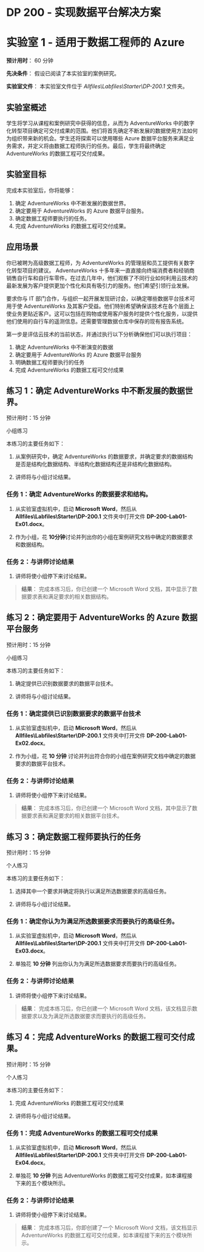 ﻿# DP 200 - 实现数据平台解决方案
# 实验室 1 - 适用于数据工程师的 Azure

**预计用时**： 60 分钟

**先决条件**： 假设已阅读了本实验室的案例研究。

**实验室文件**： 本实验室文件位于 _Allfiles\Labfiles\Starter\DP-200.1_ 文件夹。

## 实验室概述

学生将学习从课程和案例研究中获得的信息，从而为 AdventureWorks 中的数字化转型项目确定可交付成果的范围。他们将首先确定不断发展的数据使用方法如何为组织带来新的机会。学生还将探索可以使用哪些 Azure 数据平台服务来满足业务需求，并定义将由数据工程师执行的任务。最后，学生将最终确定 AdventureWorks 的数据工程可交付成果。

## 实验室目标
  
完成本实验室后，你将能够：

1. 确定 AdventureWorks 中不断发展的数据世界。
2. 确定要用于 AdventureWorks 的 Azure 数据平台服务。
3. 确定数据工程师要执行的任务。
4. 完成 AdventureWorks 的数据工程可交付成果。

## 应用场景
  
你已被聘为高级数据工程师，为 AdventureWorks 的管理层和员工提供有关数字化转型项目的建议。  AdventureWorks 十多年来一直直接向终端消费者和经销商销售自行车和自行车零件。在过去几年中，他们观察了不同行业如何利用云技术的最新发展为客户提供更加个性化和具有吸引力的服务。他们希望引领行业发展。

要求你与 IT 部门合作，与组织一起开展发现研讨会，以确定哪些数据平台技术可用于使 AdventureWorks 及其客户受益。他们特别希望确保该技术在各个层面上使业务更贴近客户。这可以包括在购物或使用客户服务时提供个性化服务，以提供他们使用的自行车的遥测信息。还需要管理数据仓库中保存的现有报告系统。

第一步是评估云技术的当前状态，并通过执行以下分析确保他们可以执行项目：

1. 确定 AdventureWorks 中不断演变的数据
2. 确定要用于 AdventureWorks 的 Azure 数据平台服务
3. 明确数据工程师要执行的任务
4. 完成 AdventureWorks 的数据工程可交付成果

## 练习 1：确定 AdventureWorks 中不断发展的数据世界。

预计用时：15 分钟

小组练习
  
本练习的主要任务如下：

1. 从案例研究中，确定 AdventureWorks 的数据要求，并确定要求的数据结构是否是结构化数据结构、半结构化数据结构还是非结构化数据结构。

2. 讲师将与小组讨论结果。

### 任务 1：确定 AdventureWorks 的数据要求和结构。

1. 从实验室虚拟机中，启动 **Microsoft Word**，然后从 **Allfiles\Labfiles\Starter\DP-200.1** 文件夹中打开文件 **DP-200-Lab01-Ex01.docx**。

2. 作为小组，花 **10分钟**讨论并列出你的小组在案例研究文档中确定的数据要求和数据结构。

### 任务 2：与讲师讨论结果

1. 讲师将使小组停下来讨论结果。

> **结果**： 完成本练习后，你已创建一个 Microsoft Word 文档，其中显示了数据要求表和满足要求的相关数据结构。

## 练习 2：确定要用于 AdventureWorks 的 Azure 数据平台服务
  
预计用时：15 分钟

小组练习
  
本练习的主要任务如下：

1. 确定提供已识别数据要求的数据平台技术。

2. 讲师将与小组讨论结果。

### 任务 1：确定提供已识别数据要求的数据平台技术

1. 从实验室虚拟机中，启动 **Microsoft Word**，然后从 **Allfiles\Labfiles\Starter\DP-200.1** 文件夹中打开文件 **DP-200-Lab01-Ex02.docx**。

2. 作为小组，花 **10 分钟** 讨论并列出符合你的小组在案例研究文档中确定的数据要求的数据平台技术。

### 任务 2：与讲师讨论结果

1. 讲师将使小组停下来讨论结果。

> **结果**： 完成本练习后，你已创建一个 Microsoft Word 文档，其中显示了数据要求表和满足要求的相关数据平台技术。

## 练习 3：确定数据工程师要执行的任务
  
预计用时：15 分钟

个人练习
  
本练习的主要任务如下：

1. 选择其中一个要求并确定将执行以满足所选数据要求的高级任务。

2. 讲师将与小组讨论结果。

### 任务 1：确定你认为为满足所选数据要求而要执行的高级任务。

1. 从实验室虚拟机中，启动 **Microsoft Word**，然后从 **Allfiles\Labfiles\Starter\DP-200.1** 文件夹中打开文件 **DP-200-Lab01-Ex03.docx**。

2. 单独花 **10 分钟** 列出你认为为满足所选数据要求而要执行的高级任务。

### 任务 2：与讲师讨论结果

1. 讲师将使小组停下来讨论结果。

> **结果**： 完成本练习后，你已创建一个 Microsoft Word 文档，该文档显示数据要求以及为满足所选数据要求而要执行的高级任务。

## 练习 4：完成 AdventureWorks 的数据工程可交付成果。
  
预计用时：15 分钟

个人练习
  
本练习的主要任务如下：

1. 完成 AdventureWorks 的数据工程可交付成果

2. 讲师将与小组讨论结果。

### 任务 1：完成 AdventureWorks 的数据工程可交付成果

1. 从实验室虚拟机中，启动 **Microsoft Word**，然后从 **Allfiles\Labfiles\Starter\DP-200.1** 文件夹中打开文件 **DP-200-Lab01-Ex04.docx**。

2. 单独花 **10 分钟** 列出 AdventureWorks 的数据工程可交付成果，如本课程接下来的五个模块所示。

### 任务 2：与讲师讨论结果

1. 讲师将使小组停下来讨论结果。

> **结果**： 完成本练习后，你即创建了一个 Microsoft Word 文档，该文档显示 AdventureWorks 的数据工程可交付成果，如本课程接下来的五个模块所示。
